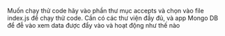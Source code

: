 Muốn chạy thử code hãy vào phần thư mục accepts và chọn vào file index.js để chạy thử code.
Cần có các thư viện đầy đủ, và app Mongo DB để đễ vào xem data được đẩy vào và hoạt động như thế nào
